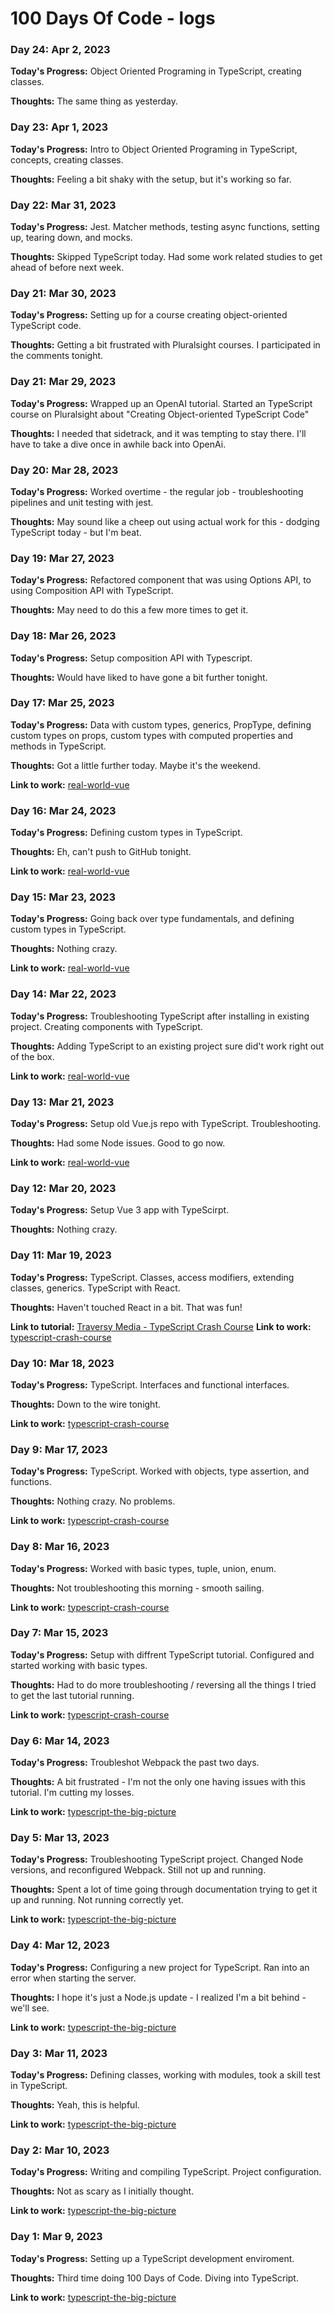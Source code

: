 # 100 Days Of Code - logs

### Day 24: Apr 2, 2023

**Today's Progress:** Object Oriented Programing in TypeScript, creating classes.

**Thoughts:** The same thing as yesterday.

### Day 23: Apr 1, 2023

**Today's Progress:** Intro to Object Oriented Programing in TypeScript, concepts, creating classes.

**Thoughts:** Feeling a bit shaky with the setup, but it's working so far.

### Day 22: Mar 31, 2023

**Today's Progress:** Jest. Matcher methods, testing async functions, setting up, tearing down, and mocks.

**Thoughts:** Skipped TypeScript today. Had some work related studies to get ahead of before next week.

### Day 21: Mar 30, 2023

**Today's Progress:** Setting up for a course creating object-oriented TypeScript code.

**Thoughts:** Getting a bit frustrated with Pluralsight courses. I participated in the comments tonight.

### Day 21: Mar 29, 2023

**Today's Progress:** Wrapped up an OpenAI tutorial. Started an TypeScript course on Pluralsight about "Creating Object-oriented TypeScript Code"

**Thoughts:** I needed that sidetrack, and it was tempting to stay there. I'll have to take a dive once in awhile back into OpenAi.

### Day 20: Mar 28, 2023

**Today's Progress:** Worked overtime - the regular job - troubleshooting pipelines and unit testing with jest.

**Thoughts:** May sound like a cheep out using actual work for this - dodging TypeScript today - but I'm beat.

### Day 19: Mar 27, 2023

**Today's Progress:** Refactored component that was using Options API, to using Composition API with TypeScript.

**Thoughts:** May need to do this a few more times to get it.

### Day 18: Mar 26, 2023

**Today's Progress:** Setup composition API with Typescript.

**Thoughts:** Would have liked to have gone a bit further tonight.

### Day 17: Mar 25, 2023

**Today's Progress:** Data with custom types, generics, PropType, defining custom types on props, custom types with computed properties and methods in TypeScript.

**Thoughts:** Got a little further today. Maybe it's the weekend.

**Link to work:** [real-world-vue](https://github.com/Jason-Hargrove/real-world-vue.git)

### Day 16: Mar 24, 2023

**Today's Progress:** Defining custom types in TypeScript.

**Thoughts:** Eh, can't push to GitHub tonight.

**Link to work:** [real-world-vue](https://github.com/Jason-Hargrove/real-world-vue.git)

### Day 15: Mar 23, 2023

**Today's Progress:** Going back over type fundamentals, and defining custom types in TypeScript.

**Thoughts:** Nothing crazy.

**Link to work:** [real-world-vue](https://github.com/Jason-Hargrove/real-world-vue.git)

### Day 14: Mar 22, 2023

**Today's Progress:** Troubleshooting TypeScript after installing in existing project. Creating components with TypeScript.

**Thoughts:** Adding TypeScript to an existing project sure did't work right out of the box.

**Link to work:** [real-world-vue](https://github.com/Jason-Hargrove/real-world-vue.git)

### Day 13: Mar 21, 2023

**Today's Progress:** Setup old Vue.js repo with TypeScript. Troubleshooting.

**Thoughts:** Had some Node issues. Good to go now.

**Link to work:** [real-world-vue](https://github.com/Jason-Hargrove/real-world-vue.git)

### Day 12: Mar 20, 2023

**Today's Progress:** Setup Vue 3 app with TypeScirpt.

**Thoughts:** Nothing crazy.

### Day 11: Mar 19, 2023

**Today's Progress:** TypeScript. Classes, access modifiers,
extending classes, generics. TypeScript with React.

**Thoughts:** Haven't touched React in a bit. That was fun!

**Link to tutorial:** [Traversy Media - TypeScript Crash Course](https://youtu.be/BCg4U1FzODs)
**Link to work:** [typescript-crash-course](https://github.com/Jason-Hargrove/typescript-crash-course.git)

### Day 10: Mar 18, 2023

**Today's Progress:** TypeScript. Interfaces and functional interfaces.

**Thoughts:** Down to the wire tonight.

**Link to work:** [typescript-crash-course](https://github.com/Jason-Hargrove/typescript-crash-course.git)

### Day 9: Mar 17, 2023

**Today's Progress:** TypeScript. Worked with objects, type assertion, and functions.

**Thoughts:** Nothing crazy. No problems.

**Link to work:** [typescript-crash-course](https://github.com/Jason-Hargrove/typescript-crash-course.git)

### Day 8: Mar 16, 2023

**Today's Progress:** Worked with basic types, tuple, union, enum.

**Thoughts:** Not troubleshooting this morning - smooth sailing.

**Link to work:** [typescript-crash-course](https://github.com/Jason-Hargrove/typescript-crash-course.git)

### Day 7: Mar 15, 2023

**Today's Progress:** Setup with diffrent TypeScript tutorial. Configured and started working with basic types.

**Thoughts:** Had to do more troubleshooting / reversing all the things I tried to get the last tutorial running.

**Link to work:** [typescript-crash-course](https://github.com/Jason-Hargrove/typescript-crash-course.git)

### Day 6: Mar 14, 2023

**Today's Progress:** Troubleshot Webpack the past two days.

**Thoughts:** A bit frustrated - I'm not the only one having issues with this tutorial. I'm cutting my losses.

**Link to work:** [typescript-the-big-picture](https://github.com/Jason-Hargrove/typescript-the-big-picture.git)

### Day 5: Mar 13, 2023

**Today's Progress:** Troubleshooting TypeScript project. Changed Node versions, and reconfigured Webpack. Still not up and running.

**Thoughts:** Spent a lot of time going through documentation trying to get it up and running. Not running correctly yet.

**Link to work:** [typescript-the-big-picture](https://github.com/Jason-Hargrove/typescript-the-big-picture.git)

### Day 4: Mar 12, 2023

**Today's Progress:** Configuring a new project for TypeScript. Ran into an error when starting the server.

**Thoughts:** I hope it's just a Node.js update - I realized I'm a bit behind - we'll see.

**Link to work:** [typescript-the-big-picture](https://github.com/Jason-Hargrove/typescript-the-big-picture.git)

### Day 3: Mar 11, 2023

**Today's Progress:** Defining classes, working with modules, took a skill test in TypeScript.

**Thoughts:** Yeah, this is helpful.

**Link to work:** [typescript-the-big-picture](https://github.com/Jason-Hargrove/typescript-the-big-picture.git)

### Day 2: Mar 10, 2023

**Today's Progress:** Writing and compiling TypeScript. Project configuration.

**Thoughts:** Not as scary as I initially thought.

**Link to work:** [typescript-the-big-picture](https://github.com/Jason-Hargrove/typescript-the-big-picture.git)

### Day 1: Mar 9, 2023

**Today's Progress:** Setting up a TypeScript development enviroment.

**Thoughts:** Third time doing 100 Days of Code. Diving into TypeScript.

**Link to work:** [typescript-the-big-picture](https://github.com/Jason-Hargrove/typescript-the-big-picture.git)

